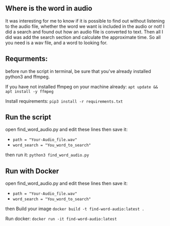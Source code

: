 ## Where is the word in audio 

It was interesting for me to know if it is possible to find out without listening to the audio file, whether the word we want is included in the audio or not! I did a search and found out how an audio file is converted to text. Then all I did was add the search section and calculate the approximate time.
So all you need is a wav file, and a word to looking for.

## Requrments:
before run the script in terminal, be sure that you've already installed python3 and ffmpeg.

If you have not installed ffmpeg on your machine already: `apt update && apt install -y ffmpeg`

Install requirements: `pip3 install -r requirements.txt`


## Run the script
open find_word_audio.py and edit these lines then save it:

* `path = "Your-Audio_file.wav"` 
* `word_search = "You_word_to_search"`

then run it: `python3 find_word_audio.py`




## Run with Docker 

open find_word_audio.py and edit these lines then save it:

* `path = "Your-Audio_file.wav"` 
* `word_search = "You_word_to_search"`

then Build your image `docker build -t find-word-audio:latest .`

Run docker: `docker run -it find-word-audio:latest`
